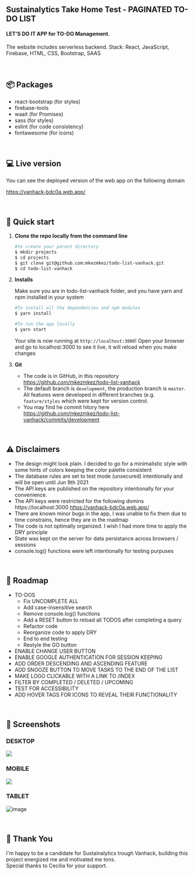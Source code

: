 
## Sustainalytics Take Home Test - PAGINATED TO-DO LIST 

#### LET'S DO IT APP for TO-DO Management. 
The website includes serverless backend.
Stack: React, JavaScript, Firebase, HTML, CSS, Bootstrap, SAAS
<br><br><br>



## 📦 Packages 
- react-bootstrap (for styles)
- firebase-tools
- waait (for Promises)
- sass (for styles)
- eslint (for code consistency)
- fontawesome (for icons)
<br>


## 💻 Live version

  You can see the deployed version of the web app on the following domain

  https://vanhack-bdc0a.web.app/
  
<br>

## 🚀 Quick start

1.  **Clone the repo locally from the command line**
    ```sh
    #to create your parent directory
    $ mkdir projects
    $ cd projects
    $ git clone git@github.com:mkezmkez/todo-list-vanhack.git
    $ cd todo-list-vanhack
    ```

2.  **Installs**

    Make sure you are in todo-list-vanhack folder, and you have yarn and npm installed in your system

    
    ```sh
    #To install all the dependencies and npm modules
    $ yarn install
    ```
    
    
    ```sh
    #To run the app locally    
    $ yarn start
    ```
    
    Your site is now running at `http://localhost:3000`! Open your browser and go to localhost:3000 to see it live, it will reload when you make changes
    
3.  **Git**
    - The code is in GitHub, in this repository https://github.com/mkezmkez/todo-list-vanhack
    - The default branch is ```development```, the production branch is ```master```. All features were developed in different branches (e.g.  ```feature/styles``` which were kept for version control.
    - You may find he commit hitory here https://github.com/mkezmkez/todo-list-vanhack/commits/development

<br>



## ⚠️ Disclaimers
  - The design might look plain. I decided to go for a minimalistic style with some hints of colors keeping the color palette consistent
  - The database rules are set to test mode (unsecured) intentionally and will be open until Jun 9th 2021
  - The API keys are published on the repository intentionally for your convenience. 
  - The API keys were restricted for the following domins
    https://localhost:3000 
    https://vanhack-bdc0a.web.app/
  - There are known minor bugs in the app, I was unable to fix them due to time constrains, hence they are in the roadmap
  - The code is not optimally organized. I wish I had more time to apply the DRY principle
  - State was kept on the server for data persistance across browsers / sessions
  - console.log() functions were left intentionally for testing purpuses
<br>



## 🚙 Roadmap
  - TO-DOS
    - Fix UNCOMPLETE ALL
    - Add case-insensitive search
    - Remove console.log() functions
    - Add a RESET button to reload all TODOS after completing a query
    - Refactor code
    - Reorganize code to apply DRY
    - End to end testing
    - Restyle the GO button
  - ENABLE CHANGE USER BUTTON
  - ENABLE GOOGLE AUTHENTICATION FOR SESSION KEEPING
  - ADD ORDER DESCENDING AND ASCENDING FEATURE
  - ADD SNOOZE BUTTON TO MOVE TASKS TO THE END OF THE LIST
  - MAKE LOGO CLICKABLE WITH A LINK TO /INDEX
  - FILTER BY COMPLETED / DELETED / UPCOMING
  - TEST FOR ACCESSIBILITY
  - ADD HOVER TAGS FOR ICONS TO REVEAL THEIR FUNCTIONALITY
<br>


## 📲 Screenshots
### DESKTOP 
<img src="https://i.imgur.com/bxiB1Fo.png">

### MOBILE
<img src="https://i.imgur.com/lQr5xYI.png">

### TABLET
![image](https://user-images.githubusercontent.com/51313750/117554770-66cb3400-b01f-11eb-9c89-91ca159087a0.png)

<br>


## 🙏 Thank You
   I'm happy to be a candidate for Sustainalytics trough Vanhack, building this project energized me and motivated me tons.
   <br>
   Special thanks to Cecilia for your support.


